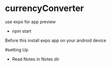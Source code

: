 # currencyConverter

use expo for app preview
- npm start

Before this install expo app on your android device

#setting Up
- Read Notes in Notes dir
